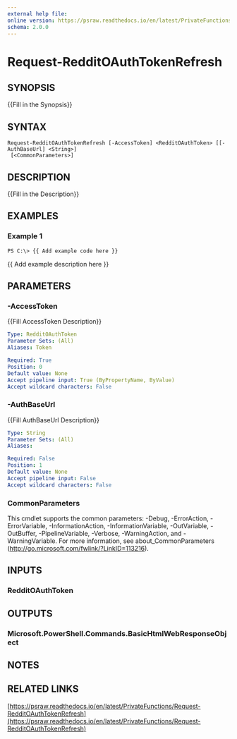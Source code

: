 ```yaml
---
external help file: 
online version: https://psraw.readthedocs.io/en/latest/PrivateFunctions/Request-RedditOAuthTokenRefresh
schema: 2.0.0
---
```


# Request-RedditOAuthTokenRefresh

## SYNOPSIS
{{Fill in the Synopsis}}

## SYNTAX

```
Request-RedditOAuthTokenRefresh [-AccessToken] <RedditOAuthToken> [[-AuthBaseUrl] <String>]
 [<CommonParameters>]
```

## DESCRIPTION
{{Fill in the Description}}

## EXAMPLES

### Example 1
```
PS C:\> {{ Add example code here }}
```

{{ Add example description here }}

## PARAMETERS

### -AccessToken
{{Fill AccessToken Description}}

```yaml
Type: RedditOAuthToken
Parameter Sets: (All)
Aliases: Token

Required: True
Position: 0
Default value: None
Accept pipeline input: True (ByPropertyName, ByValue)
Accept wildcard characters: False
```

### -AuthBaseUrl
{{Fill AuthBaseUrl Description}}

```yaml
Type: String
Parameter Sets: (All)
Aliases: 

Required: False
Position: 1
Default value: None
Accept pipeline input: False
Accept wildcard characters: False
```

### CommonParameters
This cmdlet supports the common parameters: -Debug, -ErrorAction, -ErrorVariable, -InformationAction, -InformationVariable, -OutVariable, -OutBuffer, -PipelineVariable, -Verbose, -WarningAction, and -WarningVariable. For more information, see about_CommonParameters (http://go.microsoft.com/fwlink/?LinkID=113216).

## INPUTS

### RedditOAuthToken

## OUTPUTS

### Microsoft.PowerShell.Commands.BasicHtmlWebResponseObject

## NOTES

## RELATED LINKS

[https://psraw.readthedocs.io/en/latest/PrivateFunctions/Request-RedditOAuthTokenRefresh](https://psraw.readthedocs.io/en/latest/PrivateFunctions/Request-RedditOAuthTokenRefresh)

